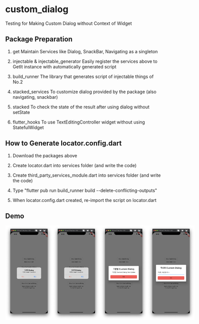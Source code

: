 # custom_dialog

Testing for Making Custom Dialog without Context of Widget

## Package Preparation

1. get
   Maintain Services like Dialog, SnackBar, Navigating as a singleton

2. injectable & injectable_generator
   Easily register the services above to GetIt instance with automatically generated script

3. build_runner
   The library that generates script of injectable things of No.2

4. stacked_services
   To customize dialog provided by the package (also navigating, snackbar)

5. stacked
   To check the state of the result after using dialog without setState

6. flutter_hooks
   To use TextEditingController widget without using StatefulWidget

## How to Generate locator.config.dart

1. Download the packages above

2. Create locator.dart into services folder
   (and write the code)

3. Create third_party_services_module.dart into services folder
   (and write the code)

4. Type "flutter pub run build_runner build --delete-conflicting-outputs"

5. When locator.config.dart created, re-import the script on locator.dart

## Demo
<div style="display:flex" align="center">
    <img src="images/1.png" alt="1" width="150">
    <img src="images/2.png" alt="2" width="150">
    <img src="images/3.png" alt="3" width="150">
    <img src="images/4.png" alt="4" width="150">
</div>
